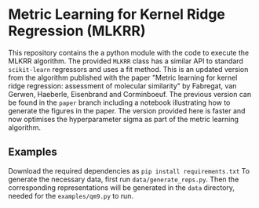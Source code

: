 # Metric Learning for Kernel Ridge Regression (MLKRR)

This repository contains the a python module with the code to execute the MLKRR algorithm. The provided `MLKRR` class has a similar API to standard `scikit-learn` regressors and uses a fit method.
This is an updated version from the algorithm published with the paper "Metric learning for kernel ridge regression: assessment of molecular similarity" by Fabregat, van Gerwen, Haeberle, Eisenbrand and Corminboeuf.
The previous version can be found in the `paper` branch including a notebook illustrating how to generate the figures in the paper.
The version provided here is faster and now optimises the hyperparameter sigma as part of the metric learning algorithm.

## Examples
Download the required dependencies as `pip install requirements.txt`
To generate the necessary data, first run
`data/generate_reps.py`. 
Then the corresponding representations will be generated in the `data` directory, needed for the `examples/qm9.py` to run.


